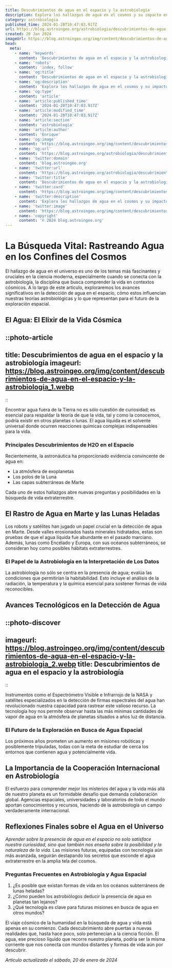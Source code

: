 ```yaml
---
title: Descubrimientos de agua en el espacio y la astrobiología
description: Explora los hallazgos de agua en el cosmos y su impacto en la astrobiología. Descubre cómo estos descubrimientos podrían señalar vida extraterrestre.
category: astrobiologia
published_time: 2024-01-20T10:47:03.917Z
url: https://blog.astroingeo.org/astrobiologia/descubrimientos-de-agua-en-el-espacio-y-la-astrobiologia
created: 20 Jan 2024
imageUrl: https://blog.astroingeo.org/img/content/descubrimientos-de-agua-en-el-espacio-y-la-astrobiologia_1.webp
head:
  meta:
    - name: 'keywords'
      content: 'Descubrimientos de agua en el espacio y la astrobiología'
    - name: 'robots'
      content: 'index, follow'
    - name: 'og:title'
      content: 'Descubrimientos de agua en el espacio y la astrobiología'
    - name: 'og:description'
      content: 'Explora los hallazgos de agua en el cosmos y su impacto en la astrobiología. Descubre cómo estos descubrimientos podrían señalar vida extraterrestre.'
    - name: 'og:type'
      content: 'article'
    - name: 'article:published_time'
      content: '2024-01-20T10:47:03.917Z'
    - name: 'article:modified_time'
      content: '2024-01-20T10:47:03.917Z'
    - name: 'article:section'
      content: 'astrobiologia'
    - name: 'article:author'
      content: 'Enrique'
    - name: 'og:image'
      content: 'https://blog.astroingeo.org/img/content/descubrimientos-de-agua-en-el-espacio-y-la-astrobiologia_1.webp'
    - name: 'og:url'
      content: 'https://blog.astroingeo.org/astrobiologia/descubrimientos-de-agua-en-el-espacio-y-la-astrobiologia'
    - name: 'twitter:domain'
      content: 'blog.astroingeo.org'
    - name: 'twitter:url'
      content: 'https://blog.astroingeo.org/astrobiologia/descubrimientos-de-agua-en-el-espacio-y-la-astrobiologia'
    - name: 'twitter:title'
      content: 'Descubrimientos de agua en el espacio y la astrobiología'
    - name: 'twitter:card'
      content: 'https://blog.astroingeo.org/img/content/descubrimientos-de-agua-en-el-espacio-y-la-astrobiologia_1.webp'
    - name: 'twitter:description'
      content: 'Explora los hallazgos de agua en el cosmos y su impacto en la astrobiología. Descubre cómo estos descubrimientos podrían señalar vida extraterrestre.'
    - name: 'twitter:image'
      content: 'https://blog.astroingeo.org/img/content/descubrimientos-de-agua-en-el-espacio-y-la-astrobiologia_1.webp'
    - name: 'copyright'
      content: '© 2024 blog.astroingeo.org'
---
```

# La Búsqueda Vital: Rastreando Agua en los Confines del Cosmos

El hallazgo de agua en el universo es uno de los temas más fascinantes y cruciales en la ciencia moderna, especialmente cuando se conecta con la astrobiología, la disciplina que busca comprender la vida en contextos cósmicos. A lo largo de este artículo, exploraremos los avances significativos en la detección de agua en el espacio, cómo estos influencian nuestras teorías astrobiológicas y lo que representan para el futuro de la exploración espacial.

## El Agua: El Elixir de la Vida Cósmica


::photo-article
---
title: Descubrimientos de agua en el espacio y la astrobiología
imageurl: https://blog.astroingeo.org/img/content/descubrimientos-de-agua-en-el-espacio-y-la-astrobiologia_1.webp
---
::

 Encontrar agua fuera de la Tierra no es sólo cuestión de curiosidad; es esencial para respaldar la teoría de que la vida, tal y como la conocemos, podría existir en otros planetas o lunas. El agua líquida es el solvente universal donde ocurren reacciones químicas complejas indispensables para la vida.

### Principales Descubrimientos de H2O en el Espacio

Recientemente, la astronáutica ha proporcionado evidencia convincente de agua en:
- La atmósfera de exoplanetas
- Los polos de la Luna
- Las capas subterráneas de Marte

Cada uno de estos hallazgos abre nuevas preguntas y posibilidades en la búsqueda de vida extraterrestre.

## El Rastro de Agua en Marte y las Lunas Heladas

Los robots y satélites han jugado un papel crucial en la detección de agua en Marte. Desde valles erosionados hasta minerales hidratados, estas son pruebas de que el agua líquida fue abundante en el pasado marciano. Además, lunas como Encélado y Europa, con sus océanos subterráneos, se consideran hoy como posibles hábitats extraterrestres.

### El Papel de la Astrobiología en la Interpretación de Los Datos

La astrobiología no sólo se centra en la presencia de agua; evalúa las condiciones que permitirían la habitabilidad. Esto incluye el análisis de la radiación, la temperatura y la química esencial para sostener formas de vida reconocibles.

## Avances Tecnológicos en la Detección de Agua


::photo-discover
---
imageurl: https://blog.astroingeo.org/img/content/descubrimientos-de-agua-en-el-espacio-y-la-astrobiologia_2.webp
title: Descubrimientos de agua en el espacio y la astrobiología
---
::

 Instrumentos como el Espectrómetro Visible e Infrarrojo de la NASA y satélites especializados en la detección de firmas espectrales del agua han revolucionado nuestra capacidad para rastrear este valioso recurso. La tecnología hoy nos permite observar hasta las más mínimas cantidades de vapor de agua en la atmósfera de planetas situados a años luz de distancia.

### El Futuro de la Exploración en Busca de Agua Espacial

Los próximos años prometen un aumento en misiones robóticas y posiblemente tripuladas, todas con la meta de estudiar de cerca los entornos que contienen agua y potencialmente vida.

## La Importancia de la Cooperación Internacional en Astrobiología

El esfuerzo para comprender mejor los misterios del agua y la vida más allá de nuestro planeta es un formidable desafío que demanda colaboración global. Agencias espaciales, universidades y laboratorios de todo el mundo aportan conocimientos y recursos, haciendo de la astrobiología un campo verdaderamente internacional.

## Reflexiones Finales sobre el Agua en el Universo

*Aprender sobre la presencia de agua en el espacio no solo satisface nuestra curiosidad, sino que también nos enseña sobre la posibilidad y la naturaleza de la vida.* Las misiones futuras, equipadas con tecnología aún más avanzada, seguirán destapando los secretos que esconde el agua extraterrestre en la amplia tela del cosmos.

### Preguntas Frecuentes en Astrobiología y Agua Espacial

1. ¿Es posible que existan formas de vida en los océanos subterráneos de lunas heladas?
2. ¿Cómo pueden los astrobiólogos deducir la presencia de agua en planetas tan lejanos?
3. ¿Qué tecnología es clave para futuras misiones en busca de agua en otros mundos?

El viaje cósmico de la humanidad en la búsqueda de agua y vida está apenas en su comienzo. Cada descubrimiento abre puertas a nuevas realidades que, hasta hace poco, solo pertenecían a la ciencia ficción. El agua, ese precioso líquido que recorre nuestro planeta, podría ser la misma corriente que nos conecta con mundos distantes y formas de vida aún por descubrir.

_Artículo actualizado el sábado, 20 de enero de 2024_